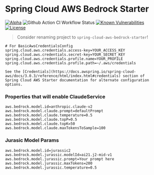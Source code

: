 # Spring Cloud AWS Bedrock Starter 
[![Alpha](https://img.shields.io/badge/Release-Alpha-darkred)](https://img.shields.io/badge/Release-Alpha-darkred) ![Github Action CI Workflow Status](https://github.com/clue2solve/aws-bedrock-springtboot-starter/actions/workflows/ci.yml/badge.svg) [![Known Vulnerabilities](https://snyk.io/test/github/clue2solve/aws-bedrock-springtboot-starter/badge.svg?style=plastic)](https://snyk.io/test/github/clue2solve/aws-bedrock-springtboot-starter) [![License](https://img.shields.io/badge/License-Apache%202.0-blue.svg)](https://opensource.org/licenses/Apache-2.0)

> Consider renaming project to `spring-cloud-aws-bedrock-starter`!

```properties
# For BasicAwsCredentialsConfig
spring.cloud.aws.credentials.access-key=YOUR_ACCESS_KEY
spring.cloud.aws.credentials.secret-key=YOUR_SECRET_KEY
spring.cloud.aws.credentials.profile.name=YOUR_PROFILE
spring.cloud.aws.credentials.profile.path=~/.aws/credentials

See the [Credentials](https://docs.awspring.io/spring-cloud-aws/docs/3.0.3/reference/html/index.html#credentials) section of Spring Cloud AWS Starter documentation for alternate configuration options.
```

### Properties that will enable ClaudeService
```properties
aws.bedrock.model.id=anthropic.claude-v2
aws.bedrock.model.claude.prompt=defaultPrompt
aws.bedrock.model.claude.temperature=0.5
aws.bedrock.model.claude.topP=0.5
aws.bedrock.model.claude.topK=50
aws.bedrock.model.claude.maxTokensToSample=100
```

### Jurasic Model Params
```properties 
aws.bedrock.model.id=jurassic2
aws.bedrock.model.jurassic.modelId=ai21.j2-mid-v1
aws.bedrock.model.jurassic.prompt=Your prompt here
aws.bedrock.model.jurassic.maxTokens=200
aws.bedrock.model.jurassic.temperature=0.5
```
